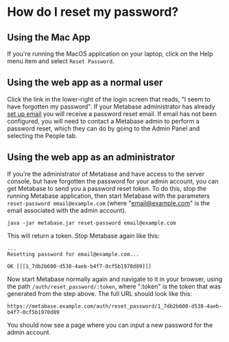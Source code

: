 # How do I reset my password?

## Using the Mac App

If you're running the MacOS application on your laptop, click on the Help menu item and select `Reset Password`.

## Using the web app as a normal user

Click the link in the lower-right of the login screen that reads, "I seem to have forgotten my password". If your Metabase administrator has already [set up email][setting-up-email] you will receive a password reset email. If email has not been configured, you will need to contact a Metabase admin to perform a password reset, which they can do by going to the Admin Panel and selecting the People tab.

## Using the web app as an administrator

If you're the administrator of Metabase and have access to the server console, but have forgotten the password for your admin account, you can get Metabase to send you a password reset token. To do this, stop the running Metabase application, then start Metabase with the parameters `reset-password email@example.com` (where "email@example.com" is the email associated with the admin account).

```
java -jar metabase.jar reset-password email@example.com
```

This will return a token. Stop Metabase again like this:

```
...
Resetting password for email@example.com...

OK [[[1_7db2b600-d538-4aeb-b4f7-0cf5b1970d89]]]
```

Now start Metabase normally again and navigate to it in your browser, using the path `/auth/reset_password/:token`, where ":token" is the token that was generated from the step above. The full URL should look like this:

```
https://metabase.example.com/auth/reset_password/1_7db2b600-d538-4aeb-b4f7-0cf5b1970d89
```

You should now see a page where you can input a new password for the admin account.

[setting-up-email]: ../../administration-guide/02-setting-up-email.html
